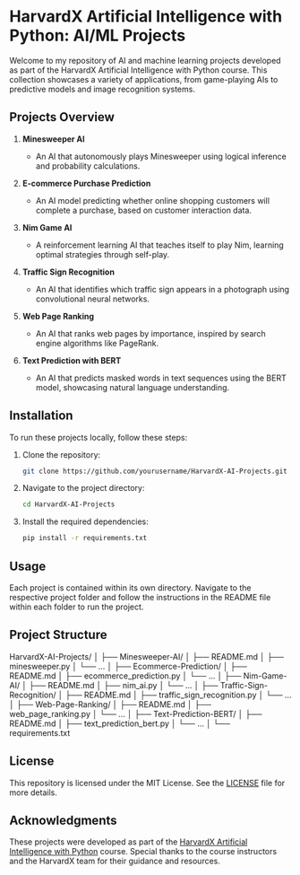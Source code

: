 # HarvardX Artificial Intelligence with Python: AI/ML Projects

Welcome to my repository of AI and machine learning projects developed as part of the HarvardX Artificial Intelligence with Python course. This collection showcases a variety of applications, from game-playing AIs to predictive models and image recognition systems.

## Projects Overview

1. **Minesweeper AI**

   - An AI that autonomously plays Minesweeper using logical inference and probability calculations.

2. **E-commerce Purchase Prediction**

   - An AI model predicting whether online shopping customers will complete a purchase, based on customer interaction data.

3. **Nim Game AI**

   - A reinforcement learning AI that teaches itself to play Nim, learning optimal strategies through self-play.

4. **Traffic Sign Recognition**

   - An AI that identifies which traffic sign appears in a photograph using convolutional neural networks.

5. **Web Page Ranking**

   - An AI that ranks web pages by importance, inspired by search engine algorithms like PageRank.

6. **Text Prediction with BERT**
   - An AI that predicts masked words in text sequences using the BERT model, showcasing natural language understanding.

## Installation

To run these projects locally, follow these steps:

1. Clone the repository:
   ```bash
   git clone https://github.com/yourusername/HarvardX-AI-Projects.git
   ```
2. Navigate to the project directory:
   ```bash
   cd HarvardX-AI-Projects
   ```
3. Install the required dependencies:
   ```bash
   pip install -r requirements.txt
   ```

## Usage

Each project is contained within its own directory. Navigate to the respective project folder and follow the instructions in the README file within each folder to run the project.

## Project Structure

HarvardX-AI-Projects/
│
├── Minesweeper-AI/
│ ├── README.md
│ ├── minesweeper.py
│ └── ...
│
├── Ecommerce-Prediction/
│ ├── README.md
│ ├── ecommerce_prediction.py
│ └── ...
│
├── Nim-Game-AI/
│ ├── README.md
│ ├── nim_ai.py
│ └── ...
│
├── Traffic-Sign-Recognition/
│ ├── README.md
│ ├── traffic_sign_recognition.py
│ └── ...
│
├── Web-Page-Ranking/
│ ├── README.md
│ ├── web_page_ranking.py
│ └── ...
│
├── Text-Prediction-BERT/
│ ├── README.md
│ ├── text_prediction_bert.py
│ └── ...
│
└── requirements.txt

## License

This repository is licensed under the MIT License. See the [LICENSE](LICENSE) file for more details.

## Acknowledgments

These projects were developed as part of the [HarvardX Artificial Intelligence with Python](https://www.edx.org/course/cs50s-introduction-to-artificial-intelligence-with-python) course. Special thanks to the course instructors and the HarvardX team for their guidance and resources.

